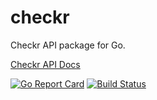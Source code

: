 # checkr

Checkr API package for Go.

[Checkr API Docs](https://docs.checkr.com)

[![Go Report Card](https://goreportcard.com/badge/github.com/dwin/checkr)](https://goreportcard.com/report/github.com/dwin/checkr)
[![Build Status](https://travis-ci.org/dwin/checkr.svg?branch=master)](https://travis-ci.org/dwin/checkr)